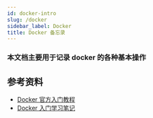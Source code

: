 ```yaml
---
id: docker-intro
slug: /docker
sidebar_label: Docker
title: Docker 备忘录
---
```


### 本文档主要用于记录 docker 的各种基本操作

<!-- ### 构建镜像

```shell
$ docker build .
$ docker build github.com/creack/docker-firefox
$ docker build - < Dockerfile
$ docker build - < context.tar.gz
$ docker build -t eon/nginx-server .
$ docker build -f myOtherDockerfile .
$ curl example.com/remote/Dockerfile | docker build -f - .
```

### 批量清除

| 实例                                | 说明         |
| ----------------------------------- | ------------ |
| `docker stop -f $(docker ps -a -q)` | 停止所有容器 |
| `docker rm -f $(docker ps -a -q)`   | 删除所有容器 |
| `docker rmi -f $(docker images -q)` | 删除所有镜像 |

### 卷 volume

检查卷

```shell
$ docker volume ls
```

清理未使用的卷

```shell
$ docker volume prune
```

### Docker Compose

| 操作                                            | 作用                                            |
| :---------------------------------------------- | :---------------------------------------------- |
| `docker-compose up`                             | 创建和启动容器                                  |
| `docker-compose up -d`                          | 以分离模式创建和启动容器                        |
| `docker-compose down`                           | 停止和删除容器、网络、映像和卷                  |
| `docker-compose logs`                           | 查看容器的输出                                  |
| `docker-compose restart`                        | 重启所有服务                                    |
| `docker-compose pull`                           | 拉取所有服务的镜像                              |
| `docker-compose build`                          | 构建所有服务的镜像                              |
| `docker-compose config`                         | 验证并查看 Compose 文件                         |
| `docker-compose scale <service_name>=<replica>` | 为服务指定容器个数                              |
| `docker-compose top`                            | 显示正在运行的进程                              |
| `docker-compose run -rm -p 2022:22 web bash`    | 启动 Web 服务并运行 bash 作为其命令，删除旧容器 |

### Docker Services

| :-                                                  | :-               |
| :-------------------------------------------------- | :--------------- |
| `docker service create <options> <image> <command>` | 创建新服务       |
| `docker service inspect --pretty <service_name>`    | 显示详细信息服务 |
| `docker service ls`                                 | 列出服务         |
| `docker service ps`                                 | 列出服务的任务   |
| `docker service scale <service_name>=<replica>`     | 规模特殊服务     |
| `docker service update <options> <service_name>`    | 更新服务选项     |

### Docker Stack

| :-                                               | :-                                         |
| :----------------------------------------------- | :----------------------------------------- |
| `docker stack ls`                                | 列出此 Docker 主机上所有正在运行的应用程序 |
| `docker stack deploy -c <composefile> <appname>` | 运行指定的 Compose 文件                    |
| `docker stack services <appname>`                | 列出与应用关联的服务                       |
| `docker stack ps <appname>`                      | 列出与应用关联的正在运行的容器             |
| `docker stack rm <appname>`                      | 拆掉一个应用程序                           |

### Docker Web 管理工具 portainer

```bash
$ docker run -d --name portainer \
  -p 8000:8000 \
  -p 9443:9443 \
  --restart=always \
  -v /var/run/docker.sock:/var/run/docker.sock \
  -v $HOME/portainer:/data \
    portainer/portainer-ee:latest
```

### 在线代码编辑器 Code Server

```bash
$ mkdir -p ~/.config
$ docker run -it --name code-server  \
  -p 127.0.0.1:8080:8080 \
  -v "$HOME/.config/code-server:/home/coder/.config" \
  -v "$PWD:/home/coder/project" \
  -u "$(id -u):$(id -g)" \
  -e "DOCKER_USER=$USER" \
    codercom/code-server:latest
```

### MySQL

```bash
$ docker run --name mysql \
  -p 3306:3306 \
  -v $HOME/mysql/conf.d:/etc/mysql/conf.d \
  -v $HOME/mysql/data:/var/lib/mysql \
  -v /etc/localtime:/etc/localtime:ro \
  -e MYSQL_ROOT_PASSWORD=123456 \
  -d mysql:5.7.23
```

### Redis

```bash
$ docker run -d --name myredis \
  -v $HOME/redis/conf:/usr/local/etc/redis \
  -v /etc/localtime:/etc/localtime:ro \
    redis redis-server /usr/local/etc/redis/redis.conf
```

### Nginx

```bash
$ docker run --name my-nginx \
  -v "$HOME/nginx/nginx.conf:/etc/nginx/nginx.conf:ro" \
  -v "$HOME/nginx/html:/usr/share/nginx/html:ro" \
  -p 8080:80 \
  -d nginx
```

### PostgreSQL

```bash
$ docker run --name my-postgres \
  -e POSTGRES_PASSWORD=mysecretpassword \
  -e PGDATA=/var/lib/postgresql/data/pgdata \
  -v $HOME/nginx/mount:/var/lib/postgresql/data \
  -d postgres
```

### 媒体管理工具 Dim

```bash
$ docker run --name my-dim \
   -p 8000:8000/tcp \
   -v $HOME/.config/dim:/opt/dim/config \
   -v $HOME/dim/media:/media:ro \
   -d ghcr.io/dusk-labs/dim:dev
```

[Github](https://github.com/Dusk-Labs/dim)

### Gitlab

```bash
$ docker run -d --name gitlab \
  --hostname gitlab.example.com \
  --publish 8443:443 --publish 8081:80 -p 2222:22 \
  --restart always \
  --volume $HOME/gitlab/config:/etc/gitlab \
  --volume $HOME/gitlab/logs:/var/log/gitlab \
  --volume $HOME/gitlab/data:/var/opt/gitlab \
  -v /etc/localtime:/etc/localtime \
  --shm-size 256m \
    gitlab/gitlab-ce:latest
``` -->

## 参考资料

- [Docker 官方入门教程](https://docs.docker.com/get-started/)
- [Docker 入门学习笔记](https://jaywcjlove.github.io/docker-tutorial)
